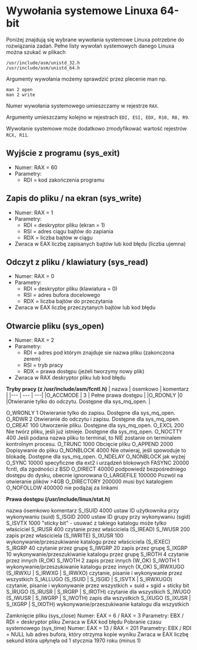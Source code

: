 # Wywołania systemowe Linuxa 64-bit

Poniżej znajdują się wybrane wywołania systemowe Linuxa potrzebne do rozwiązania zadań. 
Pełne listy wywołań systemowych danego Linuxa można szukać w plikach 
```
/usr/include/asm/unistd_32.h
/usr/include/asm/unistd_64.h
```

Argumenty wywołania możemy sprawdzić przez plecenie man np.
```
man 2 open
man 2 write
```

Numer wywołania systemowego umieszczamy w rejestrze `RAX`.

Argumenty umieszczamy kolejno w rejestrach `EDI, ESI, EDX, R10, R8, R9`.

Wywołanie systemowe może dodatkowo zmodyfikować wartość rejestrów `RCX, R11`.

## Wyjście z programu (sys_exit)
* Numer: RAX = 60
* Parametry: 
  * RDI = kod zakończenia programu


## Zapis do pliku / na ekran (sys_write)
* Numer: RAX = 1
* Parametry: 
  * RDI = deskryptor pliku (ekran = 1)
  * RSI = adres ciągu bajtów do zapiania
  * RDX = liczba bajtów w ciągu
* Zwraca w EAX liczbę zapisanych bajtów lub kod błędu (liczba ujemna)

## Odczyt z pliku / klawiatury (sys_read)
* Numer: RAX = 0
* Parametry: 
  * RDI = deskryptor pliku (klawiatura = 0)
  * RSI = adres bufora docelowego
  * RDX = liczba bajtów do przeczytania
* Zwraca w EAX liczbę przeczytanych bajtów lub kod błędu


## Otwarcie pliku (sys_open)
* Numer: RAX = 2
* Parametry: 
  * RDI = adres pod którym znajduje sie nazwa pliku (zakonczona zerem)
  * RSI = tryb pracy 
  * RDX = prawa dostępu (jeżeli tworzymy nowy plik)
* Zwraca w RAX deskryptor pliku lub kod błędu

**Tryby pracy (z /usr/include/asm/fcntl.h)**
| nazwa	| ósemkowo	| komentarz |
|--- | --- | ---| 
|O_ACCMODE | 3 | Pełne prawa dostępu | 
|O_RDONLY |0 |Otwieranie tylko do odczytu. Dostępne dla sys_mq_open. |

O_WRONLY 
1 
Otwieranie tylko do zapisu. Dostępne dla sys_mq_open. 
O_RDWR 
2 
Otwieranie do odczytu i zapisu. Dostępne dla sys_mq_open. 
O_CREAT 
100 
Utworzenie pliku. Dostępne dla sys_mq_open. 
O_EXCL 
200 
Nie twórz pliku, jeśli już istnieje. Dostępne dla sys_mq_open. 
O_NOCTTY 
400 
Jeśli podana nazwa pliku to terminal, to NIE zostanie on terminalem kontrolnym procesu. 
O_TRUNC 
1000 
Obcięcie pliku 
O_APPEND 
2000 
Dopisywanie do pliku 
O_NONBLOCK 
4000 
Nie otwieraj, jeśli spowoduje to blokadę. Dostępne dla sys_mq_open. 
O_NDELAY 
O_NONBLOCK 
jak wyżej 
O_SYNC 
10000 
specyficzne dla ext2 i urządzeń blokowych 
FASYNC 
20000 
fcntl, dla zgodności z BSD 
O_DIRECT 
40000 
podpowiedź bezpośredniego dostępu do dysku, obecnie ignorowana 
O_LARGEFILE 
100000 
Pozwól na otwieranie plików >4GB 
O_DIRECTORY 
200000 
musi być katalogiem 
O_NOFOLLOW 
400000 
nie podążaj za linkami 


**Prawa dostępu (/usr/include/linux/stat.h)**

nazwa	ósemkowo	komentarz
S_ISUID 
4000 
ustaw ID użytkownika przy wykonywaniu (suid) 
S_ISGID 
2000 
ustaw ID grupy przy wykonywaniu (sgid) 
S_ISVTX 
1000 
"sticky bit" - usuwać z takiego katalogu może tylko właściciel 
S_IRUSR 
400 
czytanie przez właściciela (S_IREAD) 
S_IWUSR 
200 
zapis przez właściciela (S_IWRITE) 
S_IXUSR 
100 
wykonywanie/przeszukiwanie katalogu przez właściciela (S_IEXEC) 
S_IRGRP 
40 
czytanie przez grupę 
S_IWGRP 
20 
zapis przez grupę 
S_IXGRP 
10 
wykonywanie/przeszukiwanie katalogu przez grupę 
S_IROTH 
4 
czytanie przez innych (R_OK) 
S_IWOTH 
2 
zapis przez innych (W_OK) 
S_IWOTH 
1 
wykonywanie/przeszukiwanie katalogu przez innych (X_OK) 
S_IRWXUGO
(S_IRWXU | S_IRWXG | S_IRWXO) 
czytanie, pisanie i wykonywanie przez wszystkich 
S_IALLUGO 
(S_ISUID | S_ISGID | S_ISVTX | S_IRWXUGO) 
czytanie, pisanie i wykonywanie przez wszystkich + suid + sgid + sticky bit 
S_IRUGO 
(S_IRUSR | S_IRGRP | S_IROTH) 
czytanie dla wszystkich 
S_IWUGO 
(S_IWUSR | S_IWGRP | S_IWOTH) 
zapis dla wszystkich 
S_IXUGO 
(S_IXUSR | S_IXGRP | S_IXOTH) 
wykonywanie/przeszukiwanie katalogu dla wszystkich 

Zamknięcie pliku (sys_close)
Numer: EAX = 6 / RAX = 3
Parametry: 
EBX / RDI = deskryptor pliku
Zwraca w EAX kod błędu
Pobranie czasu systemowego (sys_time)
Numer: EAX = 13 / RAX = 201
Parametry: 
EBX / RDI = NULL lub adres bufora, który otrzyma kopie wyniku
Zwraca w EAX liczbę sekund która upłynęła od 1 stycznia 1970 roku (minus 1)
